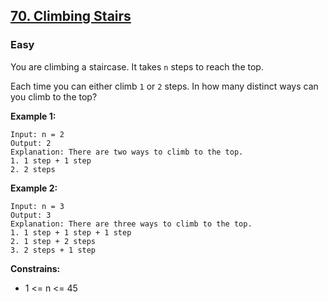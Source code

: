 ## [70. Climbing Stairs](https://leetcode.com/problems/climbing-stairs/description/)

### Easy

You are climbing a staircase. It takes `n` steps to reach the top.

Each time you can either climb `1` or `2` steps. In how many distinct ways can you climb to the top?

 
**Example 1:**  

```
Input: n = 2
Output: 2
Explanation: There are two ways to climb to the top.
1. 1 step + 1 step
2. 2 steps
```


**Example 2:**  

```
Input: n = 3
Output: 3
Explanation: There are three ways to climb to the top.
1. 1 step + 1 step + 1 step
2. 1 step + 2 steps
3. 2 steps + 1 step
```


**Constrains:**  

* 1 <= n <= 45